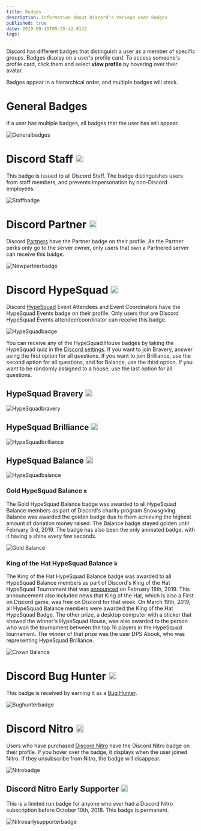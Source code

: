 ```yaml
---
title: Badges
description: Information about Discord's Various User Badges
published: true
date: 2019-09-15T05:55:42.013Z
tags: 
---
```


Discord has different badges that distinguish a user as a member of specific groups. Badges display on a user's profile card. To access someone's profile card, click them and select **view profile** by hovering over their avatar. 

Badges appear in a hierarchical order, and multiple badges will stack.

# General Badges
If a user has multiple badges, all badges that the user has will appear.

![Generalbadges](/badges/generalbadges.png "A General Overview of Badges")

# Discord Staff <img src="/icons/discord-staff.png" alt="discord-staff" width="21" height="21"/>
This badge is issued to all Discord Staff. The badge distinguishes users from staff members, and prevents impersonation by non-Discord employees.

![Staffbadge](/badges/newstaffbadge.png "A Staff Member's Badge")

# Discord Partner <img src="/icons/partner.png" alt="partner" width="21" height="21"/>
Discord [Partners](/partner) have the Partner badge on their profile. As the Partner perks only go to the server owner, only users that own a Partnered server can receive this badge.

![Newpartnerbadge](/badges/newpartnerbadge.png "A Discord Partner Badge")

# Discord HypeSquad <img src="/icons/hypesquad.png" alt="hypesquad" width="21" height="21"/>
Discord [HypeSquad](/hypesquad) Event Attendees and Event Coordinators have the HypeSquad Events badge on their profile. Only users that are Discord HypeSquad Events attendee/coordinator can receive this badge. 

![HypeSquadbadge](/badges/newhypesquadbadge.png "A HypeSquad Event Member's Badge")

You can receive any of the HypeSquad House badges by taking the HypeSquad quiz in the [Discord settings](https://discordapp.com/settings/hypesquad-online). If you want to join Bravery, answer using the first option for all questions. If you want to join Brilliance, use the second option for all questions, and for Balance, use the third option. If you want to be randomly assigned to a house, use the last option for all questions.

## HypeSquad Bravery <img src="/icons/hs-bravery.png" alt="hs-bravery" width="19" height="19"/>

![HypeSquadbravery](/badges/hypesquadbravery.png "HypeSquad Bravery Badge")

## HypeSquad Brilliance <img src="/icons/hs-brilliance.png" alt="hs-brilliance" width="19" height="19"/>

![HypeSquadbrilliance](/badges/hypesquadbrilliance.png "HypeSquad Brilliance Badge")

## HypeSquad Balance <img src="/icons/hs-balance.png" alt="hs-balance" width="19" height="19"/>

![HypeSquadbalance](/badges/hypesquadbalance.png "HypeSquad Balance Badge")

### Gold HypeSquad Balance <img src="/icons/snowsgiving-balance.png" alt="snowsgiving-balance" width="15" height="15"/>

The Gold HypeSquad Balance badge was awarded to all HypeSquad Balance members as part of Discord's charity program Snowsgiving. Balance was awarded the golden badge due to them achieving the highest amount of donation money raised. The Balance badge stayed golden until February 3rd, 2019. The badge has also been the only animated badge, with it having a shine every few seconds.

![Gold Balance](/badges/gold-balance.png "Gold Balance")

### King of the Hat HypeSquad Balance <img src="/icons/koth-balance.png" alt="koth-balance" width="15" height="15"/>

The King of the Hat HypeSquad Balance badge was awarded to all HypeSquad Balance members as part of Discord's King of the Hat HypeSquad Tournament that was [announced](https://medium.com/king-of-the-hat/hat-is-free-this-week-and-this-week-only-v-f9fa0987688b) on February 18th, 2019. This announcement also included news that King of the Hat, which is also a First on Discord game, was free on Discord for that week. On March 19th, 2019, all HypeSquad Balance members were awarded the King of the Hat HypeSquad Badge. The other prize, a desktop computer with a sticker that showed the winner's HypeSquad House, was also awarded to the person who won the tournament between the top 16 players in the HypeSquad tournament. The winner of that prize was the user DPS Abook, who was representing HypeSquad Brilliance.

![Crown Balance](/badges/crown-balance.png "Crown Balance")
# Discord Bug Hunter <img src="/icons/bug-hunter.png" alt="bug-hunter" width="21" height="21"/>
This badge is received by earning it as a [Bug Hunter](/bug-hunters).

![Bughunterbadge](/badges/bughunterbadge.png "A Discord Bug Hunter Badge")
# Discord Nitro <img src="/icons/nitro.png" alt="nitro" width="21" height="21"/>
Users who have purchased [Discord Nitro](/nitro) have the Discord Nitro badge on their profile. If you hover over the badge, it displays when the user joined Nitro. If they unsubscribe from Nitro, the badge will disappear. 

![Nitrobadge](/badges/newnitrobadge.png "A Nitro Discord User's Badge")

## Discord Nitro Early Supporter <img src="/icons/early-supporter.png" alt="early-supporter" width="19" height="19"/>
This is a limited run badge for anyone who *ever* had a Discord Nitro subscription before October 10th, 2018. This badge is permanent.

![Nitroearlysupporterbadge](/badges/nitroearlysupporterbadge.png "Nitro Early Supporter Badge")